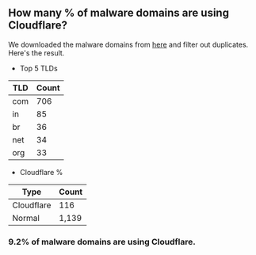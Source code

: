 ## How many % of malware domains are using Cloudflare?


We downloaded the malware domains from [here](https://urlhaus.abuse.ch) and filter out duplicates.
Here's the result.


[//]: # (start replacement)


- Top 5 TLDs

| TLD | Count |
| --- | --- |
| com | 706 |
| in | 85 |
| br | 36 |
| net | 34 |
| org | 33 |


- Cloudflare %

| Type | Count |
| --- | --- |
| Cloudflare | 116 |
| Normal | 1,139 |


### 9.2% of malware domains are using Cloudflare.